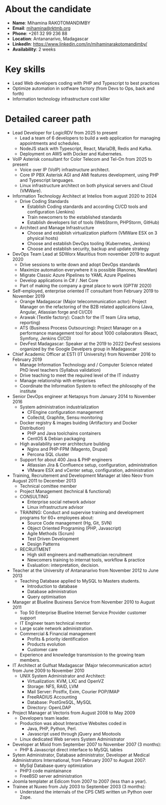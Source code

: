 # About the candidate

- **Name**: Mihamina RAKOTOMANDIMBY
- **Email**: mihamina@rktmb.org
- **Phone**: +261 32 99 236 88
- **Location**: Antananarivo, Madagascar
- **LinkedIn**: https://www.linkedin.com/in/mihaminarakotomandimby/
- **Availability**: 2 weeks

# Key skills

- Lead Web developers coding with PHP and Typescript to best practices
- Optimize automation in sotfware factory (from Devs to Ops, back and forth)
- Information technology infrastructure cost killer

# Detailed career path

- Lead Developer for LogicRDV from 2025 to present
    - Lead a team of 6 developers to build a web application for managing appointments and schedules.
    - NodeJS stack with Typescript, React, MariaDB, Redis and Kafka.
    - Deployment on AWS with Docker and Kubernetes.
- VoIP Asterisk consultant for Color Telecom and Tel-On from 2025 to present
    - Voice over IP (VoIP) infrastructure architect.
    - Core IP PBX Asterisk AGI and AMI features development, using PHP and Typescript languages.
    - Linux infrastructure architect on both physical servers and Cloud (VMWare).
- Information Technology Architect at Intelios from august 2020 to 2024
    - Drive Coding Standards
        - Establish Coding standards and according CI/CD tools and configuration (Jenkins)
        - Train newcomers to the established standards
        - Establish developers list of tools (WebStorm, PHPStorm, GitHub)
    - Architect and Manage Infrastructure
        - Choose and establish virtualization platform (VMWare ESX on 3 physical hosts)
        - Choose and establish DevOps tooling (Kubernetes, Jenkins)
        - Choose and establish security, backup and update strategy
- DevOps Team Lead at SDWorx Mauritius from november 2019 to august 2020
    - Drive sessions to write down and adopt DevOps standards
    - Maximize automation everywhere it is possible (Ranorex, NewMan)
    - Migrate Classic Azure Pipelines to YAML Azure Pipelines
    - Develop applications in C# / .Net Core
    - Part of making the company a great place to work (GPTW 2020)
- Self-employed, enterprise oriented IT consultant from February 2019 to November 2019
    - Orange Madagascar (Major telecommunication actor): Project Manager on the refactoring of the B2B related applications (Java, Angular, Atlassian forge and CI/CD)
    - Arawak (Textile factory): Coach for the IT team (Jira setup, reporting)
    - ATS (Business Process Outsourcing): Project Manager on a performance management tool for  about 1000 collaborators (React, Symfony, Jenkins CI/CD)
    - DevFest Madagascar: Speaker at the 2019 to 2022 DevFest sessions organized by the Google Develpers group in Madagascar
- Chief Academic Officer at ESTI (IT University) from November 2016 to February 2019
    - Manage Information Technology and / Computer Science related PhD level teachers (Syllabus validation)
    - Drive teaching to meet the required level of the IT industry
    - Manage relationship with enterprises
    - Coordinate the Information System to reflect the philosophy of the institute
- Senior DevOps engineer at Netapsys from January 2014 to November 2016 
    - System administration industrialization
        - CFEngine configuration management
        - Collectd, Graphite, Sensu monitoring
    - Docker registry & images buiding (Artifactory and Docker Distribution)
        - PHP and Java toolchains containers
        - CentOS & Debian packaging
    - High availability server architecture building
        - Nginx and PHP-FPM (Magento, Drupal)
        - Percona SQL cluster
    - Support for  about 400 Java & PHP engineers
        - Atlassian Jira & Confluence setup, configuration, administration
        - VMware ESX and vCenter setup, configuration, administration
- Training, Recruitement and Development Manager at Ideo Neov from August 2011 to December 2013
    - Technical comittee member
    - Project Management (technical & functional)
    - CONSULTING
        - Enterprise social network advisor
        - Linux infrastructure advisor
    - TRAINING: Conduct and supervise training and development programs for 60+ employees about:
        - Source Code management (Hg, Git, SVN)
        - Object Oriented Programing (PHP, Javascript)
        - Agile Methods (Scrum)
        - Test Driven Development
        - Design Patterns
    - RECRUITMENT
        - High skill engineers and mathematician recruitment
        - Newcomers training to internat tools, workflow & practice
        - Evaluation: interpretation, decision.
- Teacher at the University of Antananarivo from November 2012 to June 2013
    - Teaching Database applied to MySQL to Masters students.
        - Introduction to database
        - Database administration
        - Query optimisation
- Manager at Blueline Business Service from November 2010 to August 2011
    - Top 50 Enterprise Blueline Internet Service Provider customer support
    - IT Engineer team technical mentor
    - Large scale network administration.
    - Commercial & Financial management
        - Profits & priority identification
        - Products evolution
        - Customer care
    - Experience and knowledge transmission to the growing team members.
- IT Architect at Gulfsat Madagascar (Major telecommunication actor) from June 2009 to November 2010 
    - UNIX System Administrator and Architect:
        - Virtualization: KVM, LXC and OpenVZ
        - Storage: NFS, RAID, LVM
        - Mail Server: Postfix, Exim, Courier POP/IMAP
        - FreeRADIUS Accounting
        - Database: PostGreSQL, MySQL
        - Directory: OpenLDAP
- Project Manager at Vectoris from August 2008 to May 2009 
    - Developers team leader.
    - Production was about Interactive Websites coded in
        - Java, PHP, Python, Perl.
        - Javascript used through jQuery and Mootools
    - Linux dedicated Web servers System Administrator
- Developer at Mixid from September 2007 to November 2007 (3 months):
    - PHP & Javascript direct interface to MySQL tables
- Sytem Administrator, Database administrator, Developer at Medical Administrators International, from February 2007 to August 2007:
    - MySql Database query optimization
    - PHP3 code maintainance
    - FreeBSD server administration
- Joomla templater at Edicom from 2007 to 2007 (less than a year).
- Trainee at Nuxeo from July 2003 to September 2003 (3 months):
    - Understand the internals of the CPS CMS written un Python over Zope.
